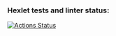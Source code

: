 ### Hexlet tests and linter status:
[![Actions Status](https://github.com/Valeriya-Makhmutova/frontend-project-44/actions/workflows/hexlet-check.yml/badge.svg)](https://github.com/Valeriya-Makhmutova/frontend-project-44/actions)
